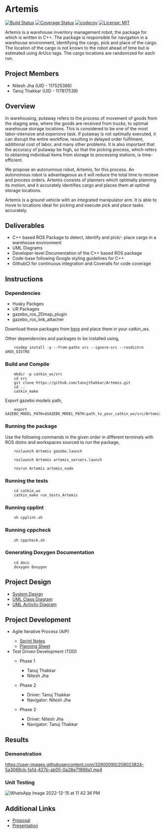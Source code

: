 
# Artemis

[![Build Status](https://github.com/tanujthakkar/Artemis/actions/workflows/build_and_coveralls.yml/badge.svg)](https://github.com/tanujthakkar/Artemis/actions/workflows/build_and_coveralls.yml)
[![Coverage Status](https://coveralls.io/repos/github/tanujthakkar/Artemis/badge.svg?branch=master)](https://coveralls.io/github/tanujthakkar/Artemis?branch=master)
[![codecov](https://codecov.io/gh/tanujthakkar/Artemis/branch/master/graph/badge.svg?token=LNCA2Y4Z01)](https://codecov.io/gh/tanujthakkar/Artemis)
[![License: MIT](https://img.shields.io/badge/License-MIT-blue.svg)](https://opensource.org/licenses/MIT)

Artemis is a warehouse inventory management robot, the package for which is written in C++. The package is responsible for navigation in a warehouse environment, identifying the cargo, pick and place of the cargo. The location of the cargo is not known to the robot ahead of time but is estimated using ArUco tags. The cargo locations are randomized for each run.

## Project Members
<ul>
    <li>Nitesh Jha (UID - 117525366)</li>
    <li>Tanuj Thakkar (UID - 117817539)</li>
</ul>

## Overview
In warehousing, putaway refers to the process of movement of goods from the staging area, where the goods are received from trucks, to optimal warehouse storage locations. This is considered to be one of the most labor-intensive and expensive task. If putaway is not optimally executed, it can disrupt the entire workflow, resulting in delayed order fulfilment, additional cost of labor, and many other problems. It is also important that the accuracy of putaway be high, so that the picking process, which refers to obtaining individual items from storage to processing stations, is time-efficient.

We propose an autonomous robot, Artemis, for this process. An autonomous robot is advantageous as it will reduce the total time to recieve and process orders. Artemis consists of planners which optimally planning its motion, and it accurately identifies cargo and places them at optimal storage locations.

Artemis is a ground vehicle with an integrated manipulator arm. It is able to move to locations ideal for picking and execute pick and place tasks accurately.

## Deliverables
- C++ based ROS Package to detect, identify and pick/-
place cargo in a warehouse environment
- UML Diagrams
- Developer-level Documentation of the C++ based ROS
package
- Code-base following Google styling guidelines for C++
- GithubCI for continuous integration and Coveralls for
code coverage

## Instructions

### Dependencies
- Husky Packges
- UR Packages
- gazebo_ros_2Dmap_plugin
- gazebo_ros_link_attacher

Download these packages from <a href="https://drive.google.com/file/d/1c__cANAdKzuuS7TwNvwvVJU4vhws-WmX/view?usp=share_link" >here</a> and place them in your catkin_ws.

Other dependencies and packages to be installed using,
```
    rosdep install -y --from-paths src --ignore-src --rosdistro $ROS_DISTRO
```

### Build and Compile
```
    mkdir -p catkin_ws/src
    cd src
    git clone https://github.com/tanujthakkar/Artemis.git
    cd ..
    catkin_make
```

Export gazebo models path,
```
    export GAZEBO_MODEL_PATH=$GAZEBO_MODEL_PATH:path_to_your_catkin_ws/src/Artemis/models/
```

### Running the package
Use the following commands in the given order in different terminals with ROS distro and workspaces sourced to run the package,
```
    roslaunch Artemis gazebo.launch
```

```
    roslaunch Artemis artemis_servers.launch
```

```
    rosrun Artemis artemis_node
```

### Running the tests
```
    cd catkin_ws
    catkin_make run_tests_Artemis
```

### Running cpplint
```
    sh cpplint.sh
```

### Running cppcheck
```
    sh cppcheck.sh
```

### Generating Doxygen Documentation
```
    cd docs
    doxygen Doxygen
```

## Project Design

<ul>
    <li><a href='https://github.com/tanujthakkar/Artemis/blob/master/Proposal/Images/System%20Design.png' >System Design</a></li>
    <li><a href='https://github.com/tanujthakkar/Artemis/blob/master/UML/initial/Class%20Diagram.pdf' >UML Class Diagram</a></li>
    <li><a href='https://github.com/tanujthakkar/Artemis/blob/master/UML/initial/Activity%20Diagram.pdf' >UML Activity Diagram</a></li>
</ul>

## Project Development
<ul>
    <li>Agile Iterative Process (AIP)</li>
    <ul>
        <li><a href="https://docs.google.com/document/d/1bkmZ2cDq_XIwyUF8y27-2fWmr7rnjcfL4RgtLlhhcCk/edit?usp=sharing">Sprint Notes</a></li>
        <li><a href="https://docs.google.com/spreadsheets/d/1H1erZtKIsuct7jV8JUrlnFfDlr3VFeBFLwXscopR-oU/edit?usp=sharing">Planning Sheet</a></li>
    </ul>
    <li>Test Driven Development (TDD)</li>
    <ul>
        <li>Phase 1</li>
        <ul>
            <li>Tanuj Thakkar</li>
            <li>Nitesh Jha</li>
        </ul>
    </ul>
    <ul>
        <li>Phase 2</li>
        <ul>
            <li>Driver: Tanuj Thakkar</li>
            <li>Navigator: Nitesh Jha</li>
        </ul>
    </ul>
    <ul>
        <li>Phase 2</li>
        <ul>
            <li>Driver: Nitesh Jha</li>
            <li>Navigator: Tanuj Thakkar</li>
        </ul>
    </ul>
</ul>

## Results

### Demonstration

https://user-images.githubusercontent.com/32800090/208023824-5a3069cb-fa1d-427b-ab05-0a28e71898a1.mp4

### Unit Testing

![WhatsApp Image 2022-12-15 at 11 42 36 PM](https://user-images.githubusercontent.com/32800090/208023950-b4681775-2179-4da0-819a-89a6fc668c1f.jpeg)

## Additional Links
<ul>
    <li><a href='https://github.com/tanujthakkar/Artemis/blob/master/Proposal/ENPM808X___Project_Proposal.pdf' >Proposal</a></li>
    <li><a href='https://docs.google.com/presentation/d/1QTjKW8yJojQmqI9aNTlB6a4Kdjxi-TWRVHo-kHfKuF0/edit?usp=sharing' >Presentation</a></li>
</ul>
